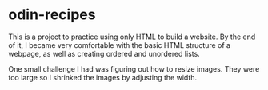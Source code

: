 # odin-recipes

This is a project to practice using only HTML to build a website. By the end of it, I became very comfortable with the basic HTML structure of a webpage, as well as creating ordered and unordered lists.

One small challenge I had was figuring out how to resize images. They were too large so I shrinked the images by adjusting the width. 